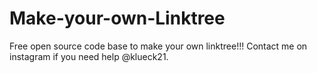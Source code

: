 # Make-your-own-Linktree
Free open source code base to make your own linktree!!! Contact me on instagram if you need help @klueck21.
